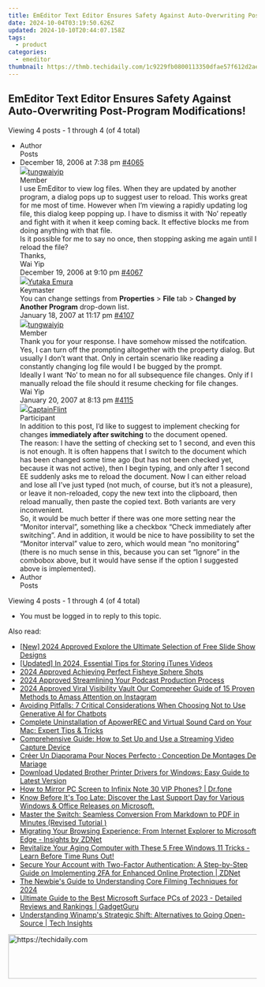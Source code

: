 ```yaml
---
title: EmEditor Text Editor Ensures Safety Against Auto-Overwriting Post-Program Modifications!
date: 2024-10-04T03:19:50.626Z
updated: 2024-10-10T20:44:07.158Z
tags:
  - product
categories:
  - emeditor
thumbnail: https://thmb.techidaily.com/1c9229fb0800113350dfae57f612d2aef9036646b6591dcd5ed2f832a16cf380.jpg
---
```


## EmEditor Text Editor Ensures Safety Against Auto-Overwriting Post-Program Modifications!

Viewing 4 posts - 1 through 4 (of 4 total)

* Author  
Posts
* December 18, 2006 at 7:38 pm [#4065](https://tools.techidaily.com/emeditor/products/)  
[![](https://secure.gravatar.com/avatar/d6369e8a8a3a00e79bba94ce88d22503?s=80&d=identicon&r=g)tungwaiyip](https://www.emeditor.com/forums/users/tungwaiyip/ "View tungwaiyip's profile")  
Member  
I use EmEditor to view log files. When they are updated by another program, a dialog pops up to suggest user to reload. This works great for me most of time. However when I’m viewing a rapidly updating log file, this dialog keep popping up. I have to dismiss it with ‘No’ repeatly and fight with it when it keep coming back. It effective blocks me from doing anything with that file.  
 Is it possible for me to say no once, then stopping asking me again until I reload the file?  
 Thanks,  
 Wai Yip  
December 19, 2006 at 9:10 pm [#4067](https://tools.techidaily.com/emeditor/products/)  
[![](https://secure.gravatar.com/avatar/a0a6377144ed3636f985d87303f65ed2?s=80&d=identicon&r=g)Yutaka Emura](https://www.emeditor.com/forums/users/yemura/ "View Yutaka Emura's profile")  
Keymaster  
You can change settings from **Properties** \> **File** tab > **Changed by Another Program** drop-down list.  
January 18, 2007 at 11:17 pm [#4107](https://tools.techidaily.com/emeditor/products/)  
[![](https://secure.gravatar.com/avatar/d6369e8a8a3a00e79bba94ce88d22503?s=80&d=identicon&r=g)tungwaiyip](https://www.emeditor.com/forums/users/tungwaiyip/ "View tungwaiyip's profile")  
Member  
Thank you for your response. I have somehow missed the notifcation.  
 Yes, I can turn off the prompting altogether with the property dialog. But usually I don’t want that. Only in certain scenario like reading a constantly changing log file would I be bugged by the prompt.  
 Ideally I want ‘No’ to mean no for all subsequence file changes. Only if I manually reload the file should it resume checking for file changes.  
 Wai Yip  
January 20, 2007 at 8:13 pm [#4115](https://tools.techidaily.com/emeditor/products/)  
[![](https://secure.gravatar.com/avatar/ebe87191575d8a3f3b1fb12210cba2f0?s=80&d=identicon&r=g)CaptainFlint](https://www.emeditor.com/forums/users/captainflint/ "View CaptainFlint's profile")  
Participant  
In addition to this post, I’d like to suggest to implement checking for changes **immediately after switching** to the document opened.  
 The reason: I have the setting of checking set to 1 second, and even this is not enough. It is often happens that I switch to the document which has been changed some time ago (but has not been checked yet, because it was not active), then I begin typing, and only after 1 second EE suddenly asks me to reload the document. Now I can either reload and lose all I’ve just typed (not much, of course, but it’s not a pleasure), or leave it non-reloaded, copy the new text into the clipboard, then reload manually, then paste the copied text. Both variants are very inconvenient.  
 So, it would be much better if there was one more setting near the “Monitor interval”, something like a checkbox “Check immediately after switching”. And in addition, it would be nice to have possibility to set the “Monitor interval” value to zero, which would mean “no monitoring” (there is no much sense in this, because you can set “Ignore” in the combobox above, but it would have sense if the option I suggested above is implemented).
* Author  
Posts

Viewing 4 posts - 1 through 4 (of 4 total)

* You must be logged in to reply to this topic.

<ins class="adsbygoogle"
     style="display:block"
     data-ad-format="autorelaxed"
     data-ad-client="ca-pub-7571918770474297"
     data-ad-slot="1223367746"></ins>

<ins class="adsbygoogle"
     style="display:block"
     data-ad-client="ca-pub-7571918770474297"
     data-ad-slot="8358498916"
     data-ad-format="auto"
     data-full-width-responsive="true"></ins>

<span class="atpl-alsoreadstyle">Also read:</span>
<div><ul>
<li><a href="https://fox-info.techidaily.com/new-2024-approved-explore-the-ultimate-selection-of-free-slide-show-designs/"><u>[New] 2024 Approved Explore the Ultimate Selection of Free Slide Show Designs</u></a></li>
<li><a href="https://remote-screen-capture.techidaily.com/updated-in-2024-essential-tips-for-storing-itunes-videos/"><u>[Updated] In 2024, Essential Tips for Storing iTunes Videos</u></a></li>
<li><a href="https://extra-hints.techidaily.com/2024-approved-achieving-perfect-fisheye-sphere-shots/"><u>2024 Approved Achieving Perfect Fisheye Sphere Shots</u></a></li>
<li><a href="https://vimeo-videos.techidaily.com/2024-approved-streamlining-your-podcast-production-process/"><u>2024 Approved Streamlining Your Podcast Production Process</u></a></li>
<li><a href="https://instagram-video-recordings.techidaily.com/2024-approved-viral-visibility-vault-our-compreeher-guide-of-15-proven-methods-to-amass-attention-on-instagram/"><u>2024 Approved Viral Visibility Vault Our Compreeher Guide of 15 Proven Methods to Amass Attention on Instagram</u></a></li>
<li><a href="https://tech-hub.techidaily.com/avoiding-pitfalls-7-critical-considerations-when-choosing-not-to-use-generative-ai-for-chatbots/"><u>Avoiding Pitfalls: 7 Critical Considerations When Choosing Not to Use Generative AI for Chatbots</u></a></li>
<li><a href="https://win-manuals.techidaily.com/complete-uninstallation-of-apowerrec-and-virtual-sound-card-on-your-mac-expert-tips-and-tricks/"><u>Complete Uninstallation of ApowerREC and Virtual Sound Card on Your Mac: Expert Tips & Tricks</u></a></li>
<li><a href="https://win-manuals.techidaily.com/comprehensive-guide-how-to-set-up-and-use-a-streaming-video-capture-device/"><u>Comprehensive Guide: How to Set Up and Use a Streaming Video Capture Device</u></a></li>
<li><a href="https://tech-savvy.techidaily.com/creer-un-diaporama-pour-noces-perfecto-conception-de-montages-de-mariage/"><u>Créer Un Diaporama Pour Noces Perfecto : Conception De Montages De Mariage</u></a></li>
<li><a href="https://hardware-updates.techidaily.com/download-updated-brother-printer-drivers-for-windows-easy-guide-to-latest-version/"><u>Download Updated Brother Printer Drivers for Windows: Easy Guide to Latest Version</u></a></li>
<li><a href="https://screen-mirror.techidaily.com/how-to-mirror-pc-screen-to-infinix-note-30-vip-phones-drfone-by-drfone-android/"><u>How to Mirror PC Screen to Infinix Note 30 VIP Phones? | Dr.fone</u></a></li>
<li><a href="https://win-manuals.techidaily.com/know-before-its-too-late-discover-the-last-support-day-for-various-windows-and-office-releases-on-microsoft/"><u>Know Before It's Too Late: Discover the Last Support Day for Various Windows & Office Releases on Microsoft.</u></a></li>
<li><a href="https://win-manuals.techidaily.com/master-the-switch-seamless-conversion-from-markdown-to-pdf-in-minutes-revised-tutorial/"><u>Master the Switch: Seamless Conversion From Markdown to PDF in Minutes (Revised Tutorial )</u></a></li>
<li><a href="https://win-manuals.techidaily.com/migrating-your-browsing-experience-from-internet-explorer-to-microsoft-edge-insights-by-zdnet/"><u>Migrating Your Browsing Experience: From Internet Explorer to Microsoft Edge - Insights by ZDNet</u></a></li>
<li><a href="https://win-manuals.techidaily.com/revitalize-your-aging-computer-with-these-5-free-windows-11-tricks-learn-before-time-runs-out/"><u>Revitalize Your Aging Computer with These 5 Free Windows 11 Tricks - Learn Before Time Runs Out!</u></a></li>
<li><a href="https://win-manuals.techidaily.com/secure-your-account-with-two-factor-authentication-a-step-by-step-guide-on-implementing-2fa-for-enhanced-online-protection-zdnet/"><u>Secure Your Account with Two-Factor Authentication: A Step-by-Step Guide on Implementing 2FA for Enhanced Online Protection | ZDNet</u></a></li>
<li><a href="https://some-tips.techidaily.com/the-newbies-guide-to-understanding-core-filming-techniques-for-2024/"><u>The Newbie's Guide to Understanding Core Filming Techniques for 2024</u></a></li>
<li><a href="https://win-manuals.techidaily.com/ultimate-guide-to-the-best-microsoft-surface-pcs-of-2023-detailed-reviews-and-rankings-gadgetguru/"><u>Ultimate Guide to the Best Microsoft Surface PCs of 2023 - Detailed Reviews and Rankings | GadgetGuru</u></a></li>
<li><a href="https://win-manuals.techidaily.com/understanding-winamps-strategic-shift-alternatives-to-going-open-source-tech-insights/"><u>Understanding Winamp's Strategic Shift: Alternatives to Going Open-Source | Tech Insights</u></a></li>
</ul></div>

<!-- affiliate ads begin -->
<a href="https://appsumo.8odi.net/c/5597632/2151866/7443" target="_top" id="2151866">
  <img src="//a.impactradius-go.com/display-ad/7443-2151866" border="0" alt="https://techidaily.com" width="728" height="90"/>
</a>
<img height="0" width="0" src="https://appsumo.8odi.net/i/5597632/2151866/7443" style="position:absolute;visibility:hidden;" border="0" />
<!-- affiliate ads end -->

